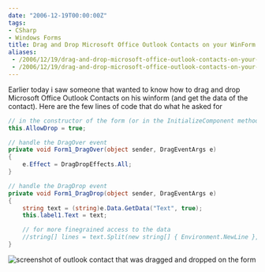 ```yaml
---
date: "2006-12-19T00:00:00Z"
tags:
- CSharp
- Windows Forms
title: Drag and Drop Microsoft Office Outlook Contacts on your WinForm
aliases:
 - /2006/12/19/drag-and-drop-microsoft-office-outlook-contacts-on-your-winform/
 - /2006/12/19/drag-and-drop-microsoft-office-outlook-contacts-on-your-winform.html
---
```

Earlier today i saw someone that wanted to know how to drag and drop Microsoft Office Outlook Contacts on his winform (and get the data of the contact). Here are the few lines of code that do what he asked for

```csharp
// in the constructor of the form (or in the InitializeComponent method if you set it via the Designer)
this.AllowDrop = true;

// handle the DragOver event
private void Form1_DragOver(object sender, DragEventArgs e)
{
	e.Effect = DragDropEffects.All;
}

// handle the DragDrop event
private void Form1_DragDrop(object sender, DragEventArgs e)
{
	string text = (string)e.Data.GetData("Text", true);
	this.label1.Text = text;

	// for more finegrained access to the data
	//string[] lines = text.Split(new string[] { Environment.NewLine }, StringSplitOptions.RemoveEmptyEntries);
}
```
  

  
![screenshot of outlook contact that was dragged and dropped on the form](http://www.timvw.be/wp-content/images/outlookcontactdragdrop.jpg)
